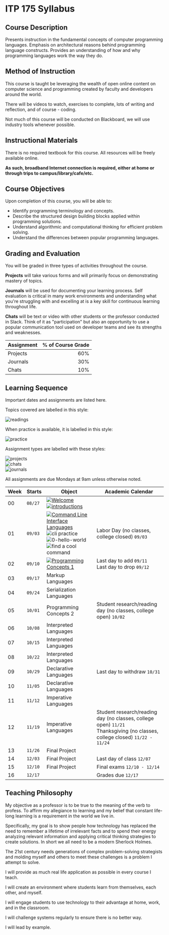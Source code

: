 # ITP 175 Syllabus
## Course Description
Presents instruction in the fundamental concepts of computer programming languages. Emphasis on architectural reasons behind programming language constructs. Provides an understanding of how and why programming languages work the way they do.

## Method of Instruction
This course is taught be leveraging the wealth of open online content on computer science and programming created by faculty and developers around the world.

There will be videos to watch, exercises to complete, lots of writing and reflection, and of course - coding.

Not much of this course will be conducted on Blackboard, we will use industry tools whenever possible.

## Instructional Materials
There is no required textbook for this course. All resources will be freely available online. 

**As such, broadband Internet connection is required, either at home or through trips to campus/library/cafe/etc.**

## Course Objectives

Upon completion of this course, you will be able to:
* Identify programming terminology and concepts.* Describe the structured design building blocks applied within programming solutions.
* Understand algorithmic and computational thinking for efficient problem solving.
* Understand the differences between popular programming languages.


## Grading and Evaluation
You will be graded in three types of activities throughout the course. 

**Projects** will take various forms and will primarily focus on demonstrating mastery of topics. 

**Journals** will be used for documenting your learning process. Self evaluation is critical in many work environments and understanding what you're struggling with and excelling at is a key skill for continuous learning throughout life.

**Chats** will be text or video with other students or the professor conducted in Slack. Think of it as "participation" but also an opportunity to use a popular communication tool used on developer teams and see its strengths and weaknesses.

|Assignment |  % of Course Grade |
|:----------|-------------------:|
| Projects  |                60% |
| Journals  |                30% |
| Chats     |                10% |

## Learning Sequence
Important dates and assignments are listed here.

Topics covered are labelled in this style:

![readings](https://img.shields.io/badge/:-Reading_Topic-333.svg?logo=read-the-docs&logoColor=white&style=for-the-badge)

When practice is available, it is labelled in this style:  

![practice](https://img.shields.io/badge/:-Practice_Topic-333.svg?logo=codecademy&logoColor=white&style=for-the-badge)  

Assignment types are labelled with these styles:

![projects](https://img.shields.io/badge/:_Point_Value-projects-brightgreen.svg?logo=github&logoColor=white&style=for-the-badge)  
![chats](https://img.shields.io/badge/:_Point_Value-Slack_Chats-orange.svg?style=for-the-badge&logo=slack)   
![journals](https://img.shields.io/badge/:_Point_Value-Journals-blue.svg?logo=github&logoColor=white&style=for-the-badge)

All assignments are due Mondays at 9am unless otherwise noted. 

| Week | Starts | Object | Academic Calendar |
|------|--------|--------|-------------------|
|00|`08/27`| [![Welcome](https://img.shields.io/badge/:-Welcome-333.svg?logo=read-the-docs&logoColor=white&style=for-the-badge)](welcome)<br />[![introductions](https://img.shields.io/badge/:_5-Introductions-orange.svg?logo=slack&style=for-the-badge)](chats/Introductions)| |
|01|`09/03`|[![Command Line Interface Languages](https://img.shields.io/badge/:-Command_Line_Interfaces-333.svg?logo=read-the-docs&logoColor=white&style=for-the-badge)](cli-languages)<br />![cli practice](https://img.shields.io/badge/:-Learn_the_Command_Line-333.svg?logo=codecademy&logoColor=white&style=for-the-badge)<br />![0-hello-world](https://img.shields.io/badge/:_10-0--hello--world-blue.svg?logo=github&logoColor=white&style=for-the-badge)<br />![find a cool command](https://img.shields.io/badge/:_5-Find_a_cool_command-orange.svg?logo=slack&style=for-the-badge) |Labor Day (no classes, college closed) `09/03` |
|02|`09/10`| [![Programming Concepts 1](https://img.shields.io/badge/:-Programming_concepts_1-333.svg?logo=read-the-docs&logoColor=white&style=for-the-badge)](programming-concepts-1) | Last day to add `09/11`<br />Last day to drop `09/12`|
|03|`09/17`| Markup Languages || 
|04|`09/24`| Serialization Languages || 
|05|`10/01`| Programming Concepts 2 |Student research/reading day (no classes, college open) `10/02`| 
|06|`10/08`| Interpreted Languages || 
|07|`10/15`| Interpreted Languages || 
|08|`10/22`| Interpreted Languages || 
|09|`10/29`| Declarative Languages |Last day to withdraw `10/31` |
|10|`11/05`| Declarative Languages|  |
|11|`11/12`| Imperative Languages|| 
|12|`11/19`| Imperative Languages|Student research/reading day (no classes, college open) `11/21`<br />Thanksgiving (no classes, college closed) `11/22 - 11/24`| 
|13|`11/26`| Final Project || 
|14|`12/03`| Final Project |Last day of class `12/07` |
|15|`12/10`| Final Project |Final exams `12/10 - 12/14` |
|16|`12/17`| |Grades due `12/17` |


## Teaching Philosophy
My objective as a professor is to be true to the meaning of the verb to profess. To affirm my allegiance to learning and my belief that constant life-long learning is a requirement in the world we live in. 

Specifically, my goal is to show people how technology has replaced the need to remember a lifetime of irrelevant facts and to spend their energy analyzing relevant information and applying critical thinking strategies to create solutions. In short we all need to be a modern Sherlock Holmes. 

The 21st century needs generations of complex problem-solving strategists and molding myself and others to meet these challenges is a problem I attempt to solve. 

I will provide as much real life application as possible in every course I teach. 

I will create an environment where students learn from themselves, each other, and myself. 

I will engage students to use technology to their advantage at home, work, and in the classroom. 

I will challenge systems regularly to ensure there is no better way. 

I will lead by example.

